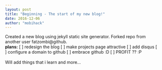 ```yaml
---
layout: post
title: "Beginning - The start of my new blog!"
date: 2016-12-06
author: "mobihack"
---
```

Created a new blog using jekyll static site generator. Forked repo from another user fatzombi@github.
<br><b>plans:</b>
[ ] redesign the blog
[ ] make projects page attractive
[ ] add disqus
[ ] configure a domain to github
[ ] embrace github :D
[ ] PROFIT ?? :P
<br>
<br>Will add things that i learn and more...
